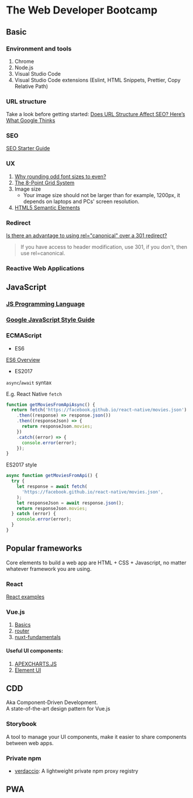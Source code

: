 # The Web Developer Bootcamp

## Basic

### Environment and tools

1. Chrome
2. Node.js
3. Visual Studio Code
4. Visual Studio Code extensions (Eslint, HTML Snippets, Prettier, Copy Relative Path)

### URL structure

Take a look before getting started: [Does URL Structure Affect SEO? Here’s What Google Thinks]

### SEO

[SEO Starter Guide]

### UX

1. [Why rounding odd font sizes to even?]
2. [The 8-Point Grid System]
3. Image size
    - Your image size should not be larger than for example, 1200px, it depends on laptops and PCs' screen resolution.
4. [HTML5 Semantic Elements]

### Redirect

[Is there an advantage to using rel="canonical" over a 301 redirect?]

> If you have access to header modification, use 301, if you don't, then use rel=canonical.

### Reactive Web Applications

## JavaScript

### [JS Programming Language](JavaScript)

### [Google JavaScript Style Guide](https://google.github.io/styleguide/jsguide.html)

### ECMAScript

-   ES6

[ES6 Overview](http://es6-features.org/#Constants)

-   ES2017

`async`/`await` syntax

E.g. React Native `fetch`

```Javascript
function getMoviesFromApiAsync() {
  return fetch('https://facebook.github.io/react-native/movies.json')
    .then((response) => response.json())
    .then((responseJson) => {
      return responseJson.movies;
    })
    .catch((error) => {
      console.error(error);
    });
}
```

ES2017 style

```Javascript
async function getMoviesFromApi() {
  try {
    let response = await fetch(
      'https://facebook.github.io/react-native/movies.json',
    );
    let responseJson = await response.json();
    return responseJson.movies;
  } catch (error) {
    console.error(error);
  }
}
```

## Popular frameworks

Core elements to build a web app are HTML + CSS + Javascript, no matter whatever framework you are using.

### React

[React examples]

### Vue.js

1.  [Basics]
2.  [router]
3.  [nuxt-fundamentals]

#### Useful UI components:

1. [APEXCHARTS.JS]
2. [Element UI]

## CDD

Aka Component-Driven Development.  
A state-of-the-art design pattern for Vue.js

### Storybook

A tool to manage your UI components, make it easier to share components between web apps.

### Private npm

-   [verdaccio]: A lightweight private npm proxy registry

## PWA

[why rounding odd font sizes to even?]: https://ux.stackexchange.com/questions/129973/why-rounding-odd-font-sizes-to-even
[the 8-point grid system]: https://builttoadapt.io/intro-to-the-8-point-grid-system-d2573cde8632
[html5 semantic elements]: https://guide.freecodecamp.org/html/html5-semantic-elements/
[does url structure affect seo? here’s what google thinks]: https://seopressor.com/blog/url-structure-affect-seo/
[seo starter guide]: https://support.google.com/webmasters/answer/7451184?hl=en
[is there an advantage to using rel="canonical" over a 301 redirect?]: https://www.youtube.com/watch?v=zW5UL3lzBOA
[apexcharts.js]: https://apexcharts.com/
[element ui]: https://element.eleme.io/#/en-US
[js programming language]: JavaScript
[react examples]: React
[fetch data from the internet via axios]: React%20native/albums/
[login via email]: https://github.com/Catherine22/Front-end-warm-up/blob/master/React%20native/auth/
[redux introduction]: https://github.com/Catherine22/Front-end-warm-up/blob/master/React%20native/tech_stack/
[navigating screens + redux]: React%20native/manager/
[android oreo updates]: React%20native/Oreo
[basics]: Vue/vue-essentials
[router]: Vue/vue-router
[nuxt-fundamentals]: Vue/nuxt-fundamentals
[verdaccio]: https://verdaccio.org/
